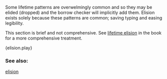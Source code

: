 Some lifetime patterns are overwelmingly common and so they may be elided
(dropped) and the borrow checker will implicitly add them. Elision exists
solely because these patterns are common; saving typing and easing legibility.

This section is brief and not comprehensive. See [lifetime elision][elision]
in the book for a more comprehensive treatment.

{elision.play}

### See also:

[elision][elision]

[elision]: http://doc.rust-lang.org/book/lifetimes.html#lifetime-elision
